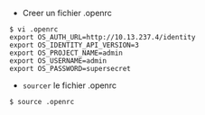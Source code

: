 * Creer un fichier .openrc

```
$ vi .openrc 
export OS_AUTH_URL=http://10.13.237.4/identity
export OS_IDENTITY_API_VERSION=3
export OS_PROJECT_NAME=admin
export OS_USERNAME=admin
export OS_PASSWORD=supersecret
```

* `sourcer` le fichier .openrc

```
$ source .openrc
```
